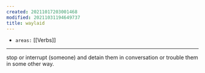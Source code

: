 ```yaml
---
created: 20211017203001468
modified: 20211031194649737
title: waylaid
---
```


- `areas:` [[Verbs]]

---

stop or interrupt (someone) and detain them in conversation or trouble them in some other way.
